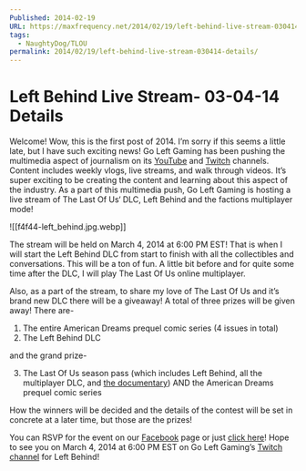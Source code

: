 ```yaml
---
Published: 2014-02-19
URL: https://maxfrequency.net/2014/02/19/left-behind-live-stream-030414-details/
tags:
  - NaughtyDog/TLOU
permalink: 2014/02/19/left-behind-live-stream-030414-details/
---
```

# Left Behind Live Stream- 03-04-14 Details

Welcome! Wow, this is the first post of 2014. I’m sorry if this seems a little late, but I have such exciting news! Go Left Gaming has been pushing the multimedia aspect of journalism on its [YouTube](http://youtube.com/MaxFrequency) and [Twitch](http://twitch.tv/goingleftgaming) channels. Content includes weekly vlogs, live streams, and walk through videos. It’s super exciting to be creating the content and learning about this aspect of the industry. As a part of this multimedia push, Go Left Gaming is hosting a live stream of The Last Of Us‘ DLC, Left Behind and the factions multiplayer mode!

![[f4f44-left_behind.jpg.webp]]

The stream will be held on March 4, 2014 at 6:00 PM EST! That is when I will start the Left Behind DLC from start to finish with all the collectibles and conversations. This will be a ton of fun. A little bit before and for quite some time after the DLC, I will play The Last Of Us online multiplayer.

Also, as a part of the stream, to share my love of The Last Of Us and it’s brand new DLC there will be a giveaway! A total of three prizes will be given away! There are-

1) The entire American Dreams prequel comic series (4 issues in total)
2) The Left Behind DLC

and the grand prize-

3)  The Last Of Us season pass (which includes Left Behind, all the multiplayer DLC, and [the documentary](https://maxfrequency.net/2013/07/09/grounded-the-making-of-the-last-of-us/)) AND the American Dreams prequel comic series

How the winners will be decided and the details of the contest will be set in concrete at a later time, but those are the prizes!

You can RSVP for the event on our [Facebook](http://facebook.com/goleftgaming) page or just [click here](https://www.facebook.com/events/593908354031468/)! Hope to see you on March 4, 2014 at 6:00 PM EST on Go Left Gaming’s [Twitch channel](http://twitch.tv/goingleftgaming) for Left Behind!